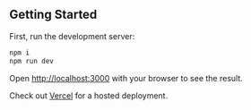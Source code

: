 ## Getting Started

First, run the development server:

```bash
npm i
npm run dev
```

Open [http://localhost:3000](http://localhost:3000) with your browser to see the result.

Check out [Vercel](https://otlp-log-viewer-il5e3lbwl-andrews-projects-ebf62a8c.vercel.app/) for a hosted deployment.
